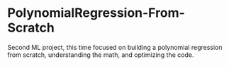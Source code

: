 # PolynomialRegression-From-Scratch
Second ML project, this time focused on building a polynomial regression from scratch, understanding the math, and optimizing the code.
